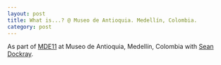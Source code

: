 ```yaml
---
layout: post
title: What is...? @ Museo de Antioquia. Medellín, Colombia.
category: post
---
```


As part of [MDE11](http://mde11.org) at Museo de Antioquia, Medellín, Colombia with [Sean Dockray](http://spd.e-rat.org).